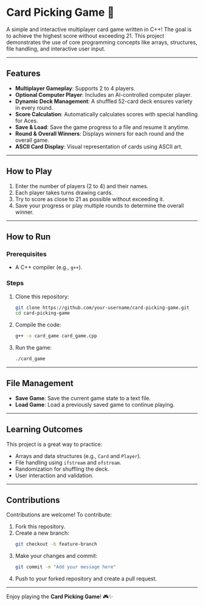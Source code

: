 # Card Picking Game 🎴  

A simple and interactive multiplayer card game written in C++! The goal is to achieve the highest score without exceeding 21. This project demonstrates the use of core programming concepts like arrays, structures, file handling, and interactive user input.  

---

## Features  
- **Multiplayer Gameplay**: Supports 2 to 4 players.  
- **Optional Computer Player**: Includes an AI-controlled computer player.  
- **Dynamic Deck Management**: A shuffled 52-card deck ensures variety in every round.  
- **Score Calculation**: Automatically calculates scores with special handling for Aces.  
- **Save & Load**: Save the game progress to a file and resume it anytime.  
- **Round & Overall Winners**: Displays winners for each round and the overall game.  
- **ASCII Card Display**: Visual representation of cards using ASCII art.  

---

## How to Play  
1. Enter the number of players (2 to 4) and their names.  
2. Each player takes turns drawing cards.  
3. Try to score as close to 21 as possible without exceeding it.  
4. Save your progress or play multiple rounds to determine the overall winner.  

---

## How to Run  

### Prerequisites  
- A C++ compiler (e.g., `g++`).  

### Steps  
1. Clone this repository:  
   ```bash
   git clone https://github.com/your-username/card-picking-game.git
   cd card-picking-game
   ```  
2. Compile the code:  
   ```bash
   g++ -o card_game card_game.cpp
   ```  
3. Run the game:  
   ```bash
   ./card_game
   ```  

---

## File Management  
- **Save Game**: Save the current game state to a text file.  
- **Load Game**: Load a previously saved game to continue playing.  

---

## Learning Outcomes  
This project is a great way to practice:  
- Arrays and data structures (e.g., `Card` and `Player`).  
- File handling using `ifstream` and `ofstream`.  
- Randomization for shuffling the deck.  
- User interaction and validation.  

---

## Contributions  
Contributions are welcome! To contribute:  
1. Fork this repository.  
2. Create a new branch:  
   ```bash
   git checkout -b feature-branch
   ```  
3. Make your changes and commit:  
   ```bash
   git commit -m "Add your message here"
   ```  
4. Push to your forked repository and create a pull request.  

---

Enjoy playing the **Card Picking Game**! 🎮✨
